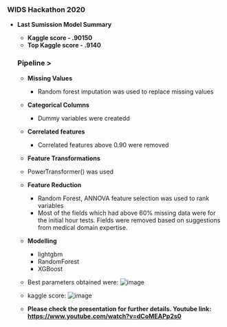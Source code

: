 ### WIDS Hackathon 2020

* **Last Sumission Model Summary**
  - **Kaggle score - .90150**
  - **Top Kaggle score - .9140**
  
  ### Pipeline >
  - **Missing Values**
    - Random forest imputation was used to replace missing values
  - **Categorical Columns**
    - Dummy variables were createdd
  - **Correlated features**  
    - Correlated features above 0.90 were removed
  - **Feature Transformations**
   - PowerTransformer() was used
  - **Feature Reduction**
    - Random Forest, ANNOVA feature selection was used to rank variables
    - Most of the fields which had above 60% missing data were for the initial hour tests. Fields were removed based on suggestions from medical domain expertise.

  - **Modelling**
    - lightgbm
    - RandomForest 
    - XGBoost 
  - Best parameters obtained were:
  ![image](https://user-images.githubusercontent.com/47410643/85172344-dd601700-b23e-11ea-9974-dc0ad39ef5c7.png)
  
  - kaggle score:
  ![image](https://user-images.githubusercontent.com/47410643/85172408-fe286c80-b23e-11ea-9743-dfb975376110.png)

  - **Please check the presentation for further details. Youtube link: https://www.youtube.com/watch?v=dCoMEAPp2s0**
